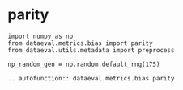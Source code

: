 # parity

```{testsetup}
import numpy as np
from dataeval.metrics.bias import parity
from dataeval.utils.metadata import preprocess

np_random_gen = np.random.default_rng(175)
```

```{eval-rst}
.. autofunction:: dataeval.metrics.bias.parity
```

